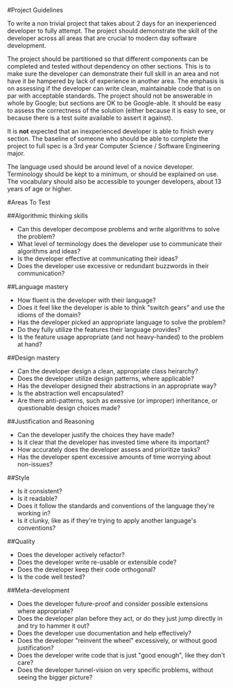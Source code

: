 #Project Guidelines

To write a non trivial project that takes about 2 days for an inexperienced developer to fully attempt. The project should demonstrate the skill of the developer across all areas that are crucial to modern day software development.

The project should be partitioned so that different components can be completed and tested without dependency on other sections. This is to make sure the developer can demonstrate their full skill in an area and not have it be hampered by lack of experience in another area. The emphasis is on assessing if the developer can write clean, maintainable code that is on par with acceptable standards. The project should not be answerable in whole by Google; but sections are OK to be Google-able. It should be easy to assess the correctness of the solution (either because it is easy to see, or because there is a test suite available to assert it against).

It is **not** expected that an inexperienced developer is able to finish every section. The baseline of someone who should be able to complete the project to full spec is a 3rd year Computer Science / Software Engineering major.

The language used should be around level of a novice developer. Terminology should be kept to a minimum, or should be explained on use. The vocabulary should also be accessible to younger developers, about 13 years of age or higher.

#Areas To Test

##Algorithmic thinking skills

* Can this developer decompose problems and write algorithms to solve the problem?
* What level of terminology does the developer use to communicate their algorithms and ideas?
* Is the developer effective at communicating their ideas?
* Does the developer use excessive or redundant buzzwords in their communication?

##Language mastery

* How fluent is the developer with their language?
* Does it feel like the developer is able to think "switch gears" and use the idioms of the domain?
* Has the developer picked an appropriate language to solve the problem?
* Do they fully utilize the features their language provides?
* Is the feature usage appropriate (and not heavy-handed) to the problem at hand?

##Design mastery

* Can the developer design a clean, appropriate class heirarchy?
* Does the developer utilize design patterns, where applicable?
* Has the developer designed their abstractions in an appropriate way?
* Is the abstraction well encapsulated?
* Are there anti-patterns, such as exessive (or improper) inheritance, or questionable design choices made?

##Justification and Reasoning

* Can the developer justify the choices they have made?
* Is it clear that the developer has invested time where its important?
* How accurately does the developer assess and prioritize tasks?
* Has the developer spent excessive amounts of time worrying about non-issues?

##Style

* Is it consistent?
* Is it readable?
* Does it follow the standards and conventions of the language they're working in?
* Is it clunky, like as if they're trying to apply another language's conventions?

##Quality

* Does the developer actively refactor?
* Does the developer write re-usable or extensible code?
* Does the developer keep their code orthogonal?
* Is the code well tested?

##Meta-development

* Does the developer future-proof and consider possible extensions where appropriate?
* Does the developer plan before they act, or do they just jump directly in and try to hammer it out?
* Does the developer use documentation and help effectively?
* Does the developer "reinvent the wheel" excessively, or without good justification?
* Does the developer write code that is just "good enough", like they don't care?
* Does the developer tunnel-vision on very specific problems, without seeing the bigger picture?
